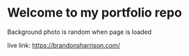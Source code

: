 # Welcome to my portfolio repo

Background photo is random when page is loaded  

live link: https://brandonsharrison.com/
